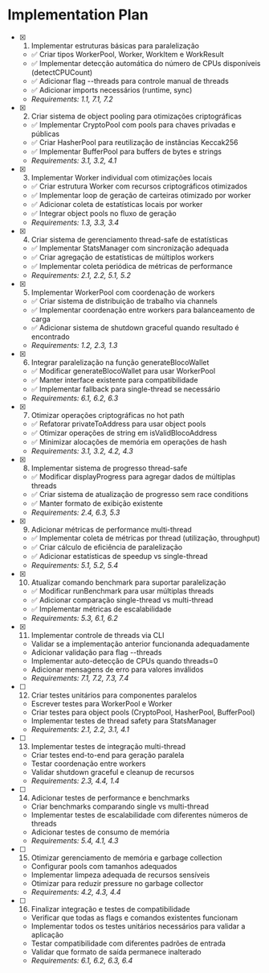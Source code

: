 # Implementation Plan

- [x] 1. Implementar estruturas básicas para paralelização
  - ✅ Criar tipos WorkerPool, Worker, WorkItem e WorkResult
  - ✅ Implementar detecção automática do número de CPUs disponíveis (detectCPUCount)
  - ✅ Adicionar flag --threads para controle manual de threads
  - ✅ Adicionar imports necessários (runtime, sync)
  - _Requirements: 1.1, 7.1, 7.2_

- [x] 2. Criar sistema de object pooling para otimizações criptográficas
  - ✅ Implementar CryptoPool com pools para chaves privadas e públicas
  - ✅ Criar HasherPool para reutilização de instâncias Keccak256
  - ✅ Implementar BufferPool para buffers de bytes e strings
  - _Requirements: 3.1, 3.2, 4.1_

- [x] 3. Implementar Worker individual com otimizações locais
  - ✅ Criar estrutura Worker com recursos criptográficos otimizados
  - ✅ Implementar loop de geração de carteiras otimizado por worker
  - ✅ Adicionar coleta de estatísticas locais por worker
  - ✅ Integrar object pools no fluxo de geração
  - _Requirements: 1.3, 3.3, 3.4_

- [x] 4. Criar sistema de gerenciamento thread-safe de estatísticas
  - ✅ Implementar StatsManager com sincronização adequada
  - ✅ Criar agregação de estatísticas de múltiplos workers
  - ✅ Implementar coleta periódica de métricas de performance
  - _Requirements: 2.1, 2.2, 5.1, 5.2_

- [x] 5. Implementar WorkerPool com coordenação de workers
  - ✅ Criar sistema de distribuição de trabalho via channels
  - ✅ Implementar coordenação entre workers para balanceamento de carga
  - ✅ Adicionar sistema de shutdown graceful quando resultado é encontrado
  - _Requirements: 1.2, 2.3, 1.3_

- [x] 6. Integrar paralelização na função generateBlocoWallet
  - ✅ Modificar generateBlocoWallet para usar WorkerPool
  - ✅ Manter interface existente para compatibilidade
  - ✅ Implementar fallback para single-thread se necessário
  - _Requirements: 6.1, 6.2, 6.3_

- [x] 7. Otimizar operações criptográficas no hot path
  - ✅ Refatorar privateToAddress para usar object pools
  - ✅ Otimizar operações de string em isValidBlocoAddress
  - ✅ Minimizar alocações de memória em operações de hash
  - _Requirements: 3.1, 3.2, 4.2, 4.3_

- [x] 8. Implementar sistema de progresso thread-safe
  - ✅ Modificar displayProgress para agregar dados de múltiplas threads
  - ✅ Criar sistema de atualização de progresso sem race conditions
  - ✅ Manter formato de exibição existente
  - _Requirements: 2.4, 6.3, 5.3_

- [x] 9. Adicionar métricas de performance multi-thread
  - ✅ Implementar coleta de métricas por thread (utilização, throughput)
  - ✅ Criar cálculo de eficiência de paralelização
  - ✅ Adicionar estatísticas de speedup vs single-thread
  - _Requirements: 5.1, 5.2, 5.4_

- [x] 10. Atualizar comando benchmark para suportar paralelização
  - ✅ Modificar runBenchmark para usar múltiplas threads
  - ✅ Adicionar comparação single-thread vs multi-thread
  - ✅ Implementar métricas de escalabilidade
  - _Requirements: 5.3, 6.1, 6.2_

- [x] 11. Implementar controle de threads via CLI
  - Validar se a implementação anterior funcionanda adequadamente
  - Adicionar validação para flag --threads
  - Implementar auto-detecção de CPUs quando threads=0
  - Adicionar mensagens de erro para valores inválidos
  - _Requirements: 7.1, 7.2, 7.3, 7.4_

- [ ] 12. Criar testes unitários para componentes paralelos
  - Escrever testes para WorkerPool e Worker
  - Criar testes para object pools (CryptoPool, HasherPool, BufferPool)
  - Implementar testes de thread safety para StatsManager
  - _Requirements: 2.1, 2.2, 3.1, 4.1_

- [ ] 13. Implementar testes de integração multi-thread
  - Criar testes end-to-end para geração paralela
  - Testar coordenação entre workers
  - Validar shutdown graceful e cleanup de recursos
  - _Requirements: 2.3, 4.4, 1.4_

- [ ] 14. Adicionar testes de performance e benchmarks
  - Criar benchmarks comparando single vs multi-thread
  - Implementar testes de escalabilidade com diferentes números de threads
  - Adicionar testes de consumo de memória
  - _Requirements: 5.4, 4.1, 4.3_

- [ ] 15. Otimizar gerenciamento de memória e garbage collection
  - Configurar pools com tamanhos adequados
  - Implementar limpeza adequada de recursos sensíveis
  - Otimizar para reduzir pressure no garbage collector
  - _Requirements: 4.2, 4.3, 4.4_

- [ ] 16. Finalizar integração e testes de compatibilidade
  - Verificar que todas as flags e comandos existentes funcionam
  - Implementar todos os testes unitários necessários para validar a aplicação
  - Testar compatibilidade com diferentes padrões de entrada
  - Validar que formato de saída permanece inalterado
  - _Requirements: 6.1, 6.2, 6.3, 6.4_
